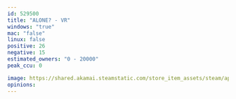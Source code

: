 ```yaml
---
id: 529500
title: "ALONE? - VR"
windows: "true"
mac: "false"
linux: false
positive: 26
negative: 15
estimated_owners: "0 - 20000"
peak_ccu: 0

image: https://shared.akamai.steamstatic.com/store_item_assets/steam/apps/529500/header.jpg?t=1540540851
opinions:
---
```

